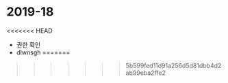 # 2019-18
<<<<<<< HEAD
  - 권한 확인
  - dlwnsgh
=======

>>>>>>> 5b599fed11d91a256d5d81dbb4d2ab99eba2ffe2
